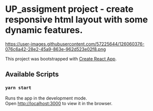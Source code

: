 # UP_assigment project - create responsive html layout with some dynamic features.

https://user-images.githubusercontent.com/57225644/126060376-076c6a42-28e2-45a9-863e-962d523e02f8.png



This project was bootstrapped with [Create React App](https://github.com/facebook/create-react-app).

## Available Scripts

### `yarn start`

Runs the app in the development mode.\
Open [http://localhost:3000](http://localhost:3000) to view it in the browser.







